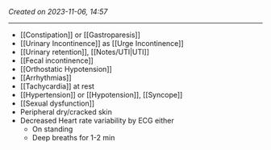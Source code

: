*Created on 2023-11-06, 14:57* 

---
- [[Constipation]] or [[Gastroparesis]] 
- [[Urinary Incontinence]] as [[Urge Incontinence]] 
- [[Urinary retention]], [[Notes/UTI|UTI]] 
- [[Fecal incontinence]]
- [[Orthostatic Hypotension]]
- [[Arrhythmias]]
- [[Tachycardia]] at rest 
- [[Hypertension]] or [[Hypotension]], [[Syncope]] 
- [[Sexual dysfunction]] 
- Peripheral dry/cracked skin
- Decreased Heart rate variability by ECG either
	- On standing
	- Deep breaths for 1-2 min 


